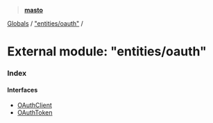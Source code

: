 > **[masto](../README.md)**

[Globals](../globals.md) / ["entities/oauth"](_entities_oauth_.md) /

# External module: "entities/oauth"

### Index

#### Interfaces

* [OAuthClient](../interfaces/_entities_oauth_.oauthclient.md)
* [OAuthToken](../interfaces/_entities_oauth_.oauthtoken.md)